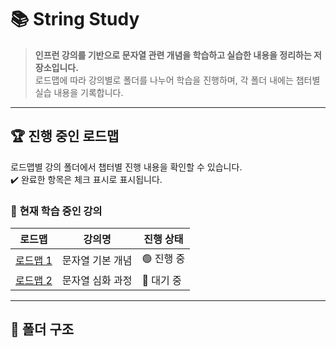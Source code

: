 # 📚 String Study

> **인프런 강의를 기반으로 문자열 관련 개념을 학습하고 실습한 내용을 정리하는 저장소입니다.**  
> 로드맵에 따라 강의별로 폴더를 나누어 학습을 진행하며, 각 폴더 내에는 챕터별 실습 내용을 기록합니다.

---

## 🏆 **진행 중인 로드맵**
로드맵별 강의 폴더에서 챕터별 진행 내용을 확인할 수 있습니다.  
✔️ 완료한 항목은 체크 표시로 표시됩니다.

### 🚀 **현재 학습 중인 강의**
| 로드맵 | 강의명 | 진행 상태 |
|--------|--------|----------|
| [로드맵 1](./로드맵1-문자열기본/) | 문자열 기본 개념 | 🟢 진행 중 |
| [로드맵 2](./로드맵2-문자열심화/) | 문자열 심화 과정 | 🔵 대기 중 |

---

## 📌 **폴더 구조**
